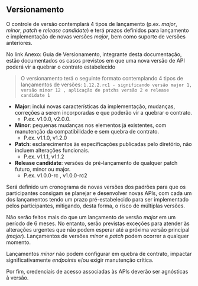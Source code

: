 ## Versionamento

O controle de versão contemplará 4 tipos de lançamento (p.ex. *major*, *minor*, *patch* e *release candidate*) e terá
prazos definidos para lançamento e implementação de novas versões *major*, bem como suporte de versões anteriores.

No link Anexo: Guia de Versionamento, integrante desta documentação, estão documentados os casos previstos em que uma nova versão de API poderá vir a quebrar o contrato estabelecido

> O versionamento terá o seguinte formato contemplando 4 tipos de lançamentos de versões:
`1.12.2.rc1 - significando versão major 1, versão minor 12 , aplicação de patchs versão 2 e release candidate 1 `

* **Major**: inclui novas características da implementação, mudanças, correções a serem incorporadas e que poderão vir a quebrar o contrato.
	- P.ex. v1.0.0, v2.0.0.
* **Minor**: pequenas mudanças nos elementos já existentes, com manutenção da compatibilidade e sem quebra de contrato.
    - P.ex. v1.1.0, v1.2.0
* **Patch**: esclarecimentos às especificações publicadas pelo diretório, não incluem alterações funcionais.
    - P.ex. v1.1.1, v1.1.2
* **Release candidate**: versões de pré-lançamento de qualquer patch futuro, minor ou major.
    - P.ex. v1.0.0-rc , v1.0.0-rc2
	
Será definido um cronograma de novas versões dos padrões para que os participantes consigam se planejar e desenvolver novas APIs, com cada um dos lançamentos tendo um prazo pré-estabelecido para ser implementado pelos participantes, mitigando, desta forma, o risco de múltiplas versões.
	
Não serão feitos mais do que um lançamento de versão *major* em um período de 6 meses. No entanto, serão previstas exceções para atender às alterações urgentes que não podem esperar até a próxima versão principal *(major*). Lançamentos de versões *minor* e *patch* podem ocorrer a qualquer momento.	
	
Lançamentos *minor* não podem configurar em quebra de contrato, impactar significativamente *endpoints* e/ou exigir manutenção crítica.	
	
Por fim, credenciais de acesso associadas às APIs deverão ser agnósticas à versão.